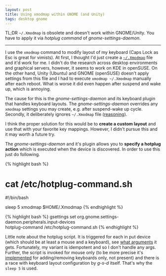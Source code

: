 ```yaml
---
layout: post
title: Using xmodmap within GNOME (and Unity)
tags: desktop gnome
---
```


TL;DR `~/.Xmodmap` is obsolete and doesn't work within GNOME/Unity. You have to
apply it via *hotplug command* of *gnome-settings-daemon*.

---

I use the `xmodmap` command to modify layout of my keyboard (Caps Lock as Esc
is great for vimists).
At first, I thought I'd just create a [`~/.Xmodmap`][gh] file and it'd work for
me.
I didn't do the research across desktop environments and graphical servers,
however, it seems to work on KDE in openSUSE.
On the other hand, Unity (Ubuntu) and GNOME (openSUSE) doesn't apply settings
from this file and I had to execute `xmodmap ~/.Xmodmap` manually after each
reboot.
What is worse it did even happen after suspend and wake up, which is annoying.

The cause for this is the *gnome-settings-daemon* and its keyboard plugin that
handles keyboard layouts.
The *gnome-settings-daemon* overrides any `xmodmap` settings you may
create, e.g. after suspend-wake up cycle.
Secondly, it deliberately ignores `~/.Xmodmap` file ([reasoning][nx]).

I think the proper solution for this would be to **create a custom layout** and
use that with your favorite key mappings. However, I didn't pursue this and it
may worth a future try.

The *gnome-settings-daemon* and it's plugin allows you to **specify a hotplug
action** which is executed when the device is discovered. In order to use this
just do following.

{% highlight bash %}
# cat /etc/hotplug-command.sh
#!/bin/bash

sleep 5
xmodmap $HOME/.Xmodmap
{% endhighlight %}

{% highlight bash %}
gsettings set org.gnome.settings-daemon.peripherals.input-devices \
        hotplug-command /etc/hotplug-command.sh
{% endhighlight %}

Little note about the hotplug script.
It is triggered for each in put device (which should be at least a mouse and a
keyboard), see [what arguments][hot] it gets.
Fortunately, my variant is idempotent and so I don't handle any args.
Further, the script is invoked for mouse only (to be more precise it's
[implemented][fix] for adding/removing keyboards only, not present)
and there is a race with keyboard layout configuration by *g-s-d* itself.
That's why the `sleep 5` is used.

[gh]: https://github.com/Werkov/dotfiles/blob/master/.Xmodmap
[nx]: https://bugzilla.gnome.org/show_bug.cgi?id=674874
[hot]: https://github.com/GNOME/gnome-settings-daemon/blob/9287ef9ac5b119abdcbbabd920c19f353e577f90/plugins/common/input-device-example.sh
[fix]: https://bugzilla.gnome.org/show_bug.cgi?id=674221
